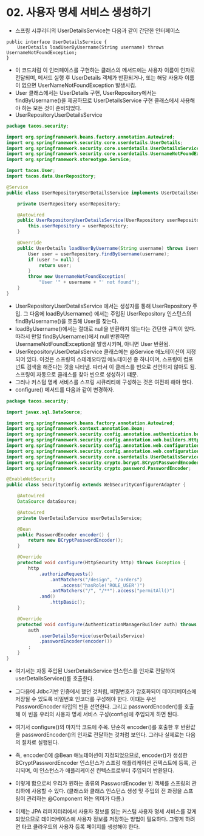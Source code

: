 # 02. 사용자 명세 서비스 생성하기
- 스프링 시큐리티의 UserDetailsService는 다음과 같이 간단한 인터페이스
```text
public interface UserDetailsService {
    UserDetails loadUserByUsername(String username) throws UsernameNotFoundException;
}
```
- 이 코드처럼 이 인터페이스를 구현하는 클래스의 메서드에는 사용자 이름이 인자로 전달되며, 메서드 실행 후 UserDetails 객체가 반환되거나, 또는 해당 사용자 이름이 없으면 UserNameNotFoundException
발생시킴.
- User 클래스에서는 UserDetails 구현, UserRepository에서는 findByUsername()을 제공하므로 UserDetailsService 구현 클래스에서 사용해야 하는 모든 것이 준비되었다.
- UserRepositoryUserDetailsService
```java
package tacos.security;

import org.springframework.beans.factory.annotation.Autowired;
import org.springframework.security.core.userdetails.UserDetails;
import org.springframework.security.core.userdetails.UserDetailsService;
import org.springframework.security.core.userdetails.UsernameNotFoundException;
import org.springframework.stereotype.Service;

import tacos.User;
import tacos.data.UserRepository;

@Service
public class UserRepositoryUserDetailsService implements UserDetailsService {

	private UserRepository userRepository;

	@Autowired
	public UserRepositoryUserDetailsService(UserRepository userRepository) {
		this.userRepository = userRepository;
	}

	@Override
	public UserDetails loadUserByUsername(String username) throws UsernameNotFoundException {
		User user = userRepository.findByUsername(username);
		if (user != null) {
			return user;
		}
		throw new UsernameNotFoundException(
			"User '" + username + "' not found");
	}
}
```
- UserRepositoryUserDetailsService 에서는 생성자를 통해 UserRepository 주입. 그 다음에 loadByUsername() 에서는 주입된 UserRepository 인스턴스의 findByUsername()을 호출해 User를
찾는다.
- loadByUsername()에서는 절대로 null을 반환하지 않는다는 간단한 규칙이 있다. 따라서 만일 findByUsername()에서 null 반환하면 UsernameNotFoundException을 발생시키며, 아니면 User 반환됨.
- UserRepositoryUserDetailsService 클래스에는 @Service 애노테이션이 지정되어 있다. 이것은 스프링의 스테레오타입 애노테이션 중 하나이며, 스프링이 컴포넌트 검색을 해준다는 것을 나타냄.
따라서 이 클래스를 빈으로 선언하지 않아도 됨. 스프링이 자동으로 클래스를 찾아 빈으로 생성하기 떄문.
- 그러나 커스텀 명세 서비스를 스프링 시큐리티에 구성하는 것은 여전히 해야 한다.
- configure() 메서드를 다음과 같이 변경하자.
```java
package tacos.security;

import javax.sql.DataSource;

import org.springframework.beans.factory.annotation.Autowired;
import org.springframework.context.annotation.Bean;
import org.springframework.security.config.annotation.authentication.builders.AuthenticationManagerBuilder;
import org.springframework.security.config.annotation.web.builders.HttpSecurity;
import org.springframework.security.config.annotation.web.configuration.EnableWebSecurity;
import org.springframework.security.config.annotation.web.configuration.WebSecurityConfigurerAdapter;
import org.springframework.security.core.userdetails.UserDetailsService;
import org.springframework.security.crypto.bcrypt.BCryptPasswordEncoder;
import org.springframework.security.crypto.password.PasswordEncoder;

@EnableWebSecurity
public class SecurityConfig extends WebSecurityConfigurerAdapter {

	@Autowired
	DataSource dataSource;

	@Autowired
	private UserDetailsService userDetailsService;

	@Bean
	public PasswordEncoder encoder() {
		return new BCryptPasswordEncoder();
	}

	@Override
	protected void configure(HttpSecurity http) throws Exception {
		http
			.authorizeRequests()
				.antMatchers("/design", "/orders")
					.access("hasRole('ROLE_USER')")
				.antMatchers("/", "/**").access("permitAll()")
			.and()
				.httpBasic();
	}

	@Override
	protected void configure(AuthenticationManagerBuilder auth) throws Exception {
		auth
			.userDetailsService(userDetailsService)
			.passwordEncoder(encoder())
		;
	}
}
```
- 여기서는 자동 주입된 UserDetailsService 인스턴스를 인자로 전달하여 userDetailsService()를 호출한다.
- 그다음에 Jdbc기반 인증에서 했던 것처럼, 비밀번호가 암호화되어 데이터베이스에 저장될 수 있도록 비밀번호 인코더를 구성해야 한다. 이떄는 우선 PasswordEncoder 타입의 빈을 선언한다. 그리고
passwordEncoder()를 호출해 이 빈을 우리의 사용자 명세 서비스 구성(config)에 주입되게 하면 된다.
- 여기서 configure()의 마지막 코드에 주목. 단순히 encoder()를 호출한 후 반환값을 passwordEncoder()의 인자로 전달하는 것처럼 보인다. 그러나 실제로는 다음의 절차로 실행된다.
- 즉, encoder()에 @Bean 애노테이션이 지정되었으므로, encoder()가 생성한 BCryptPasswordEncoder 인스턴스가 스프링 애플리케이션 컨텍스트에 등록, 관리되며, 이 인스턴스가 애플리케이션 컨텍스트로부터
주입되어 반환된다. 
- 이렇게 함으로써 우리가 원하는 종류의 PasswordEncoder 빈 객체를 스프링의 관리하에 사용할 수 있다. (클래스와 클래스 인스턴스 생성 및 주입의 전 과정을 스프링이 관리하는 @Component 와는 의미가 다름.)


- 이제는 JPA 리퍼지터리에서 사용자 정보를 읽는 커스텀 사용자 명세 서비스를 갖게 되었으므로 데이터베이스에 사용자 정보를 저장하는 방법이 필요하다. 그렇게 하려면 타코 클라우드의 사용자 등록 페이지를 생성해야
한다.